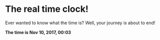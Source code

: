 # The real time clock!

Ever wanted to know what the time is? Well, your journey is about to end!

**The time is Nov 10, 2017, 00:03**